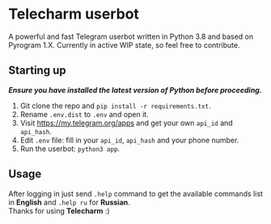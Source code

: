# **Telecharm userbot**
A powerful and fast Telegram userbot written in Python 3.8 and based on Pyrogram 1.X.
Currently in active WIP state, so feel free to contribute.

## **Starting up**
**_Ensure you have installed the latest version of Python before proceeding._**
1. Git clone the repo and `pip install -r requirements.txt`.
2. Rename `.env.dist` to `.env` and open it.
3. Visit https://my.telegram.org/apps and get your own `api_id` and `api_hash`.
4. Edit `.env` file: fill in your `api_id`, `api_hash` and your phone number.
5. Run the userbot: `python3 app`.

## **Usage**
After logging in just send `.help` command to get the available commands list in **English** and `.help ru` for **Russian**.<br />Thanks for using **Telecharm** :)

